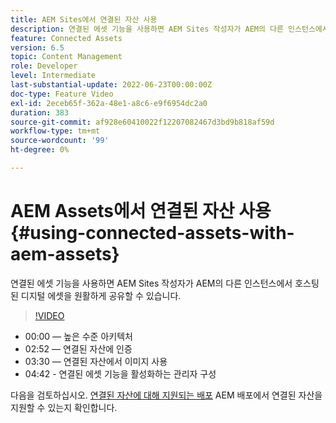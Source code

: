 ```yaml
---
title: AEM Sites에서 연결된 자산 사용
description: 연결된 에셋 기능을 사용하면 AEM Sites 작성자가 AEM의 다른 인스턴스에서 호스팅된 디지털 에셋을 원활하게 공유할 수 있습니다.
feature: Connected Assets
version: 6.5
topic: Content Management
role: Developer
level: Intermediate
last-substantial-update: 2022-06-23T00:00:00Z
doc-type: Feature Video
exl-id: 2eceb65f-362a-48e1-a8c6-e9f6954dc2a0
duration: 383
source-git-commit: af928e60410022f12207082467d3bd9b818af59d
workflow-type: tm+mt
source-wordcount: '99'
ht-degree: 0%

---
```


# AEM Assets에서 연결된 자산 사용{#using-connected-assets-with-aem-assets}

연결된 에셋 기능을 사용하면 AEM Sites 작성자가 AEM의 다른 인스턴스에서 호스팅된 디지털 에셋을 원활하게 공유할 수 있습니다.

>[!VIDEO](https://video.tv.adobe.com/v/26060?quality=12&learn=on)

* 00:00 — 높은 수준 아키텍처
* 02:52 — 연결된 자산에 인증
* 03:30 — 연결된 자산에서 이미지 사용
* 04:42 - 연결된 에셋 기능을 활성화하는 관리자 구성

다음을 검토하십시오. [연결된 자산에 대해 지원되는 배포](https://experienceleague.adobe.com/docs/experience-manager-65/assets/using/use-assets-across-connected-assets-instances.html#prerequisites) AEM 배포에서 연결된 자산을 지원할 수 있는지 확인합니다.
